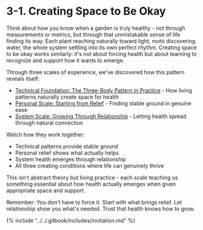 # 3-1. Creating Space to Be Okay

Think about how you know when a garden is truly healthy - not through measurements or metrics, but through that unmistakable sense of life finding its way. Each plant reaching naturally toward light, roots discovering water, the whole system settling into its own perfect rhythm. Creating space to be okay works similarly: it's not about forcing health but about learning to recognize and support how it wants to emerge.

Through three scales of experience, we've discovered how this pattern reveals itself:

* [Technical Foundation: The Three-Body Pattern in Practice](1.md) - How living patterns naturally create space for health
* [Personal Scale: Starting from Relief](2.md) - Finding stable ground in genuine ease
* [System Scale: Growing Through Relationship](3.md) - Letting health spread through natural connection

Watch how they work together:

* Technical patterns provide stable ground
* Personal relief shows what actually helps
* System health emerges through relationship
* All three creating conditions where life can genuinely thrive

This isn't abstract theory but living practice - each scale teaching us something essential about how health actually emerges when given appropriate space and support.

Remember: You don't have to force it. Start with what brings relief. Let relationship show you what's needed. Trust that health knows how to grow.

{% include "../../.gitbook/includes/invitation.md" %}

